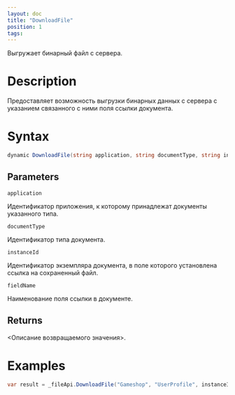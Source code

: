 ```yaml
---
layout: doc
title: "DownloadFile"
position: 1 
tags:
---
```


Выгружает бинарный файл с сервера.

# Description

Предоставляет возможность выгрузки бинарных данных с сервера с указанием связанного с ними поля ссылки документа.

# Syntax

```csharp
dynamic DownloadFile(string application, string documentType, string instanceId, string fieldName)
```

## Parameters

`application`

Идентификатор приложения, к которому принадлежат документы указанного типа.

`documentType`

Идентификатор типа документа.

`instanceId`

Идентификатор экземпляра документа, в поле которого установлена ссылка на сохраненный файл.

`fieldName`

Наименование поля ссылки в документе.

## Returns

<Описание возвращаемого значения>.

# Examples

```csharp
var result = _fileApi.DownloadFile("Gameshop", "UserProfile", instanceId, "Avatar");
```
